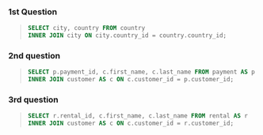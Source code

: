 ### 1st Question

> ```SQL
> SELECT city, country FROM country
> INNER JOIN city ON city.country_id = country.country_id;
> ```


### 2nd question

> ```SQL
> SELECT p.payment_id, c.first_name, c.last_name FROM payment AS p
> INNER JOIN customer AS c ON c.customer_id = p.customer_id;
> ```


### 3rd question

> ```SQL
> SELECT r.rental_id, c.first_name, c.last_name FROM rental AS r
> INNER JOIN customer AS c ON c.customer_id = r.customer_id;
> ```
